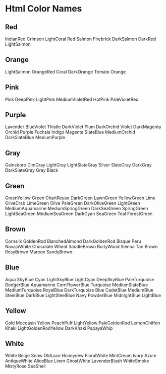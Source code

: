 # Html Color Names  

## Red  

IndianRed            Crimson
LightCoral           Red
Salmon               Firebrick
DarkSalmon           DarkRed
LightSalmon

## Orange  

LightSalmon          OrangeRed
Coral                DarkOrange
Tomato               Orange

## Pink  

Pink                 DeepPink
LightPink            MediumVioletRed
HotPink              PaleVioletRed


## Purple  

Lavender             BlueViolet
Thistle              DarkViolet
Plum                 DarkOrchid
Violet               DarkMagenta
Orchid               Purple
Fuchsia              Indigo
Magenta              SlateBlue
MediumOrchid         DarkSlateBlue
MediumPurple

## Gray  

Gainsboro            DimGray
LightGray            LightSlateGray
Silver               SlateGray
DarkGray             DarkSlateGray
Gray                 Black

## Green  

GreenYellow          Green
ChartReuse           DarkGreen
LawnGreen            YellowGreen
Lime                 OliveDrab
LimeGreen            Olive
PaleGreen            DarkOliveGreen
LightGreen           MediumAquamarine
MediumSpringGreen    DarkSeaGreen
SpringGreen          LightSeaGreen
MediumSeaGreen       DarkCyan
SeaGreen             Teal
ForestGreen

## Brown  

Cornsilk             GoldenRod
BlanchedAlmond       DarkGoldenRod
Bisque               Peru
NavajoWhite          Chocolate
Wheat                SaddleBrown
BurlyWood            Sienna
Tan                  Brown
RosyBrown            Maroon
SandyBrown

## Blue  

Aqua                 SkyBlue
Cyan                 LightSkyBlue
LightCyan            DeepSkyBlue
PaleTurquoise        DodgerBlue
Aquamarine           CornFlowerBlue
Turquoise            MediumSlateBlue
MediumTurquoise      RoyalBlue
DarkTurquoise        Blue
CadetBlue            MediumBlue
SteelBlue            DarkBlue
LightSteelBlue       Navy
PowderBlue           MidnightBlue
LightBlue

## Yellow  

Gold                 Moccasin
Yellow               PeachPuff
LightYellow          PaleGoldenRod
LemonChiffon         Khaki
LightGoldenRodYellow DarkKhaki
PapayaWhip

## White  

White                Beige
Snow                 OldLace
Honeydew             FloralWhite
MintCream            Ivory
Azure                AntiqueWhite
AliceBlue            Linen
GhostWhite           LavenderBlush
WhiteSmoke           MistyRose
SeaShell
